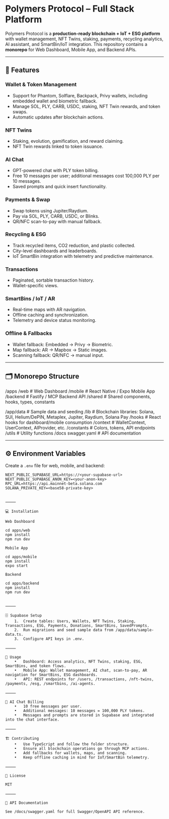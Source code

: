 # Polymers Protocol – Full Stack Platform

Polymers Protocol is a **production-ready blockchain + IoT + ESG platform** with wallet management, NFT Twins, staking, payments, recycling analytics, AI assistant, and SmartBin/IoT integration. This repository contains a **monorepo** for Web Dashboard, Mobile App, and Backend APIs.

---

## 🌟 Features

### Wallet & Token Management
- Support for Phantom, Solflare, Backpack, Privy wallets, including embedded wallet and biometric fallback.
- Manage SOL, PLY, CARB, USDC, staking, NFT Twin rewards, and token swaps.
- Automatic updates after blockchain actions.

### NFT Twins
- Staking, evolution, gamification, and reward claiming.
- NFT Twin rewards linked to token issuance.

### AI Chat
- GPT-powered chat with PLY token billing.
- Free 10 messages per user; additional messages cost 100,000 PLY per 10 messages.
- Saved prompts and quick insert functionality.

### Payments & Swap
- Swap tokens using Jupiter/Raydium.
- Pay via SOL, PLY, CARB, USDC, or Blinks.
- QR/NFC scan-to-pay with manual fallback.

### Recycling & ESG
- Track recycled items, CO2 reduction, and plastic collected.
- City-level dashboards and leaderboards.
- IoT SmartBin integration with telemetry and predictive maintenance.

### Transactions
- Paginated, sortable transaction history.
- Wallet-specific views.

### SmartBins / IoT / AR
- Real-time maps with AR navigation.
- Offline caching and synchronization.
- Telemetry and device status monitoring.

### Offline & Fallbacks
- Wallet fallback: Embedded → Privy → Biometric.
- Map fallback: AR → Mapbox → Static images.
- Scanning fallback: QR/NFC → manual input.

---

## 🗂 Monorepo Structure

/apps
/web         # Web Dashboard
/mobile      # React Native / Expo Mobile App
/backend     # Fastify / MCP Backend API
/shared      # Shared components, hooks, types, constants

/app/data      # Sample data and seeding
/lib           # Blockchain libraries: Solana, SUI, Helium/DePIN, Metaplex, Jupiter, Raydium, Solana Pay
/hooks         # React hooks for dashboard/mobile consumption
/context       # WalletContext, UserContext, AIProvider, etc.
/constants     # Colors, tokens, API endpoints
/utils         # Utility functions
/docs
swagger.yaml # API documentation

---

## ⚙️ Environment Variables

Create a `.env` file for web, mobile, and backend:

```env
NEXT_PUBLIC_SUPABASE_URL=https://<your-supabase-url>
NEXT_PUBLIC_SUPABASE_ANON_KEY=<your-anon-key>
RPC_URL=https://api.mainnet-beta.solana.com
SOLANA_PRIVATE_KEY=<base58-private-key>


⸻

💻 Installation

Web Dashboard

cd apps/web
npm install
npm run dev

Mobile App

cd apps/mobile
npm install
expo start

Backend

cd apps/backend
npm install
npm run dev


⸻

🗄 Supabase Setup
	1.	Create tables: Users, Wallets, NFT Twins, Staking, Transactions, ESG, Payments, Donations, SmartBins, SavedPrompts.
	2.	Run migrations and seed sample data from /app/data/sample-data.ts.
	3.	Configure API keys in .env.

⸻

🚀 Usage
	•	Dashboard: Access analytics, NFT Twins, staking, ESG, SmartBins, and token flows.
	•	Mobile App: Wallet management, AI chat, scan-to-pay, AR navigation for SmartBins, ESG dashboards.
	•	API: REST endpoints for /users, /transactions, /nft-twins, /payments, /esg, /smartbins, /ai-agents.

⸻

💬 AI Chat Billing
	•	10 free messages per user.
	•	Additional messages: 10 messages = 100,000 PLY tokens.
	•	Messages and prompts are stored in Supabase and integrated into the chat interface.

⸻

🏗 Contributing
	•	Use TypeScript and follow the folder structure.
	•	Ensure all blockchain operations go through MCP actions.
	•	Add fallbacks for wallets, maps, and scanning.
	•	Keep offline caching in mind for IoT/SmartBin telemetry.

⸻

📜 License

MIT

⸻

📄 API Documentation

See /docs/swagger.yaml for full Swagger/OpenAPI API reference.

